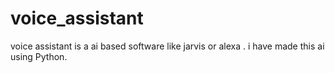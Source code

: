 # voice_assistant
voice assistant is a ai based software like jarvis or alexa . i have made this ai using Python.
